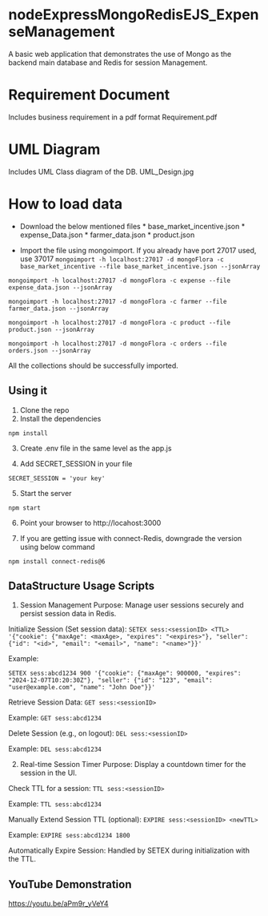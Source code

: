 # nodeExpressMongoRedisEJS_ExpenseManagement
A basic web application that demonstrates the use of Mongo as the backend main database and Redis for session Management.
# Requirement Document
Includes business requirement in a pdf format
    Requirement.pdf

# UML Diagram
Includes UML Class diagram of the DB.
    UML_Design.jpg

# How to load data

* Download the below mentioned files
        * base_market_incentive.json
        * expense_Data.json
        * farmer_data.json
        * product.json

* Import the file using mongoimport. If you already have port 27017 used, use 37017
```mongoimport -h localhost:27017 -d mongoFlora -c base_market_incentive --file base_market_incentive.json --jsonArray```

```mongoimport -h localhost:27017 -d mongoFlora -c expense --file expense_data.json --jsonArray```

```mongoimport -h localhost:27017 -d mongoFlora -c farmer --file farmer_data.json --jsonArray```

```mongoimport -h localhost:27017 -d mongoFlora -c product --file product.json --jsonArray```

```mongoimport -h localhost:27017 -d mongoFlora -c orders --file orders.json --jsonArray```

All the collections should be successfully imported.

## Using it

1) Clone the repo
2) Install the dependencies

```
npm install
```

3) Create .env file in the same level as the app.js

4) Add SECRET_SESSION in your file

```
SECRET_SESSION = 'your key'
```

5) Start the server

```
npm start
```

6) Point your browser to http://locahost:3000

7) If you are getting issue with connect-Redis, downgrade the version using below command

```
npm install connect-redis@6
```
## DataStructure Usage Scripts

1) Session Management
    Purpose: Manage user sessions securely and persist session data in Redis.

Initialize Session (Set session data):
```SETEX sess:<sessionID> <TTL> '{"cookie": {"maxAge": <maxAge>, "expires": "<expires>"}, "seller": {"id": "<id>", "email": "<email>", "name": "<name>"}}'```

Example:

```SETEX sess:abcd1234 900 '{"cookie": {"maxAge": 900000, "expires": "2024-12-07T10:20:30Z"}, "seller": {"id": "123", "email": "user@example.com", "name": "John Doe"}}'```

Retrieve Session Data:
```GET sess:<sessionID>```

Example:
```GET sess:abcd1234```

Delete Session (e.g., on logout):
```DEL sess:<sessionID>```

Example:
```DEL sess:abcd1234```

2) Real-time Session Timer
    Purpose: Display a countdown timer for the session in the UI.

Check TTL for a session:
```TTL sess:<sessionID>```

Example:
```TTL sess:abcd1234```

Manually Extend Session TTL (optional):
```EXPIRE sess:<sessionID> <newTTL>```

Example:
```EXPIRE sess:abcd1234 1800```

Automatically Expire Session:
Handled by SETEX during initialization with the TTL.

## YouTube Demonstration
https://youtu.be/aPm9r_yVeY4
